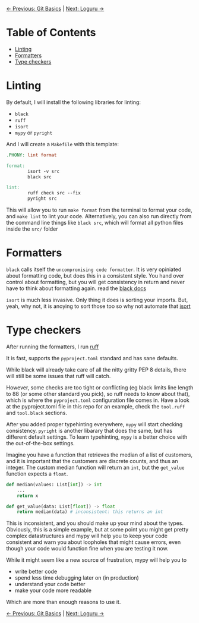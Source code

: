 [← Previous: Git Basics](git_basics.md) | [Next: Loguru →](loguru.md)

# Table of Contents

- [Linting](#Linting)
- [Formatters](#Formatters)
- [Type checkers](#Type-checkers)

# Linting

By default, I will install the following libraries for linting:

- `black`
- `ruff`
- `isort`
- `mypy` or `pyright`

And I will create a `Makefile` with this template:

```makefile
.PHONY: lint format

format:
        isort -v src
        black src

lint:
        ruff check src --fix
        pyright src
```

This will allow you to run `make format` from the terminal to format your code, and `make lint` to lint your code.
Alternatively, you can also run directly from the command line things like `black src`,
which will format all python files inside the `src/` folder

# Formatters

`black` calls itself the `uncompromising code formatter`. It is very opiniated about
formatting code, but does this in a consistent style. You hand over control about
formatting, but you will get consistency in return and never have to think about formatting
again. read the [black docs](https://github.com/psf/black)

`isort` is much less invasive. Only thing it does is sorting your imports. But, yeah, why
not, it is anoying to sort those too so why not automate that [isort](https://pycqa.github.io/isort)

# Type checkers

After running the formatters, I run [ruff](https://beta.ruff.rs/docs/)

It is fast, supports the `pyproject.toml` standard and has sane defaults.

While black will already take care of all the nitty gritty PEP 8 details, there will still be some
issues that ruff will catch.

However, some checks are too tight or conflicting (eg black limits line length to 88 (or some other standard you pick), so ruff needs to know about that), which is where the `pyproject.toml` configuration file comes in.
Have a look at the pyproject.toml file in this repo for an example, check the `tool.ruff` and `tool.black` sections.

After you added proper typehinting everywhere, `mypy` will start checking consistency. `pyright` is another libarary that does the same, but has different default settings. To learn typehinting, `mypy` is a better choice with the out-of-the-box settings.

Imagine you have a function that retrieves the median of a list of customers,
and it is important that the customers are discrete counts, and thus an integer.
The custom median function will return an `int`, but the `get_value` function expects a `float`.

```python
def median(values: List[int]) -> int
    ...
    return x

def get_value(data: List[float]) -> float
    return median(data) # inconsistent: this returns an int
```

This is inconsistent, and you should make up your mind about the types.
Obviously, this is a simple example, but at some point you might get pretty complex datastructures and mypy will help you to keep your code consistent and warn you about loopholes that might cause errors, even though your code would function fine when you are testing it now.

While it might seem like a new source of frustration, mypy will help you to

- write better code
- spend less time debugging later on (in production)
- understand your code better
- make your code more readable

Which are more than enough reasons to use it.

[← Previous: Git Basics](git_basics.md) | [Next: Loguru →](loguru.md)
